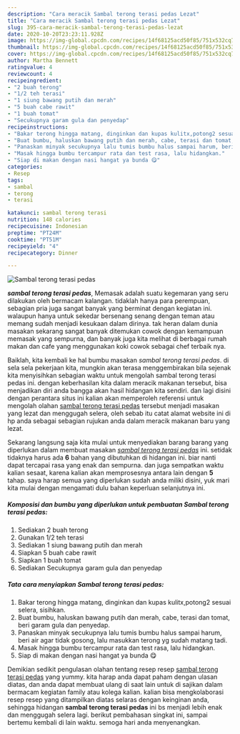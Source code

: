 ```yaml
---
description: "Cara meracik Sambal terong terasi pedas Lezat"
title: "Cara meracik Sambal terong terasi pedas Lezat"
slug: 395-cara-meracik-sambal-terong-terasi-pedas-lezat
date: 2020-10-20T23:23:11.928Z
image: https://img-global.cpcdn.com/recipes/14f68125acd50f85/751x532cq70/sambal-terong-terasi-pedas-foto-resep-utama.jpg
thumbnail: https://img-global.cpcdn.com/recipes/14f68125acd50f85/751x532cq70/sambal-terong-terasi-pedas-foto-resep-utama.jpg
cover: https://img-global.cpcdn.com/recipes/14f68125acd50f85/751x532cq70/sambal-terong-terasi-pedas-foto-resep-utama.jpg
author: Martha Bennett
ratingvalue: 4
reviewcount: 4
recipeingredient:
- "2 buah terong"
- "1/2 teh terasi"
- "1 siung bawang putih dan merah"
- "5 buah cabe rawit"
- "1 buah tomat"
- "Secukupnya garam gula dan penyedap"
recipeinstructions:
- "Bakar terong hingga matang, dinginkan dan kupas kulitx,potong2 sesuai selera, sisihkan."
- "Buat bumbu, haluskan bawang putih dan merah, cabe, terasi dan tomat, beri garam gula dan penyedap."
- "Panaskan minyak secukupnya lalu tumis bumbu halus sampai harum, beri air agar tidak gosong, lalu masukkan terong yg sudah matang tadi."
- "Masak hingga bumbu tercampur rata dan test rasa, lalu hidangkan."
- "Siap di makan dengan nasi hangat ya bunda 😋"
categories:
- Resep
tags:
- sambal
- terong
- terasi

katakunci: sambal terong terasi 
nutrition: 148 calories
recipecuisine: Indonesian
preptime: "PT24M"
cooktime: "PT51M"
recipeyield: "4"
recipecategory: Dinner

---
```



![Sambal terong terasi pedas](https://img-global.cpcdn.com/recipes/14f68125acd50f85/751x532cq70/sambal-terong-terasi-pedas-foto-resep-utama.jpg)

<b><i>sambal terong terasi pedas</i></b>, Memasak adalah suatu kegemaran yang seru dilakukan oleh bermacam kalangan. tidaklah hanya para perempuan, sebagian pria juga sangat banyak yang berminat dengan kegiatan ini. walaupun hanya untuk sekedar bersenang senang dengan teman atau memang sudah menjadi kesukaan dalam dirinya. tak heran dalam dunia masakan sekarang sangat banyak ditemukan cowok dengan kemampuan memasak yang sempurna, dan banyak juga kita melihat di berbagai rumah makan dan cafe yang menggunakan koki cowok sebagai chef terbaik nya.



Baiklah, kita kembali ke hal bumbu masakan <i>sambal terong terasi pedas</i>. di sela sela pekerjaan kita, mungkin akan terasa menggembirakan bila sejenak kita menyisihkan sebagian waktu untuk mengolah sambal terong terasi pedas ini. dengan keberhasilan kita dalam meracik makanan tersebut, bisa menjadikan diri anda bangga akan hasil hidangan kita sendiri. dan lagi disini dengan perantara situs ini kalian akan memperoleh referensi untuk mengolah olahan <u>sambal terong terasi pedas</u> tersebut menjadi masakan yang lezat dan menggugah selera, oleh sebab itu catat alamat website ini di hp anda sebagai sebagian rujukan anda dalam meracik makanan baru yang lezat.


Sekarang langsung saja kita mulai untuk menyediakan barang barang yang diperlukan dalam membuat masakan <u><i>sambal terong terasi pedas</i></u> ini. setidak tidaknya harus ada <b>6</b> bahan yang dibutuhkan di hidangan ini. biar nanti dapat tercapai rasa yang enak dan sempurna. dan juga sempatkan waktu kalian sesaat, karena kalian akan memprosesnya antara lain dengan <b>5</b> tahap. saya harap semua yang diperlukan sudah anda miliki disini, yuk mari kita mulai dengan mengamati dulu bahan keperluan selanjutnya ini.

<!--inarticleads1-->

##### Komposisi dan bumbu yang diperlukan untuk pembuatan Sambal terong terasi pedas:

1. Sediakan 2 buah terong
1. Gunakan 1/2 teh terasi
1. Sediakan 1 siung bawang putih dan merah
1. Siapkan 5 buah cabe rawit
1. Siapkan 1 buah tomat
1. Sediakan Secukupnya garam gula dan penyedap




<!--inarticleads2-->

##### Tata cara menyiapkan Sambal terong terasi pedas:

1. Bakar terong hingga matang, dinginkan dan kupas kulitx,potong2 sesuai selera, sisihkan.
1. Buat bumbu, haluskan bawang putih dan merah, cabe, terasi dan tomat, beri garam gula dan penyedap.
1. Panaskan minyak secukupnya lalu tumis bumbu halus sampai harum, beri air agar tidak gosong, lalu masukkan terong yg sudah matang tadi.
1. Masak hingga bumbu tercampur rata dan test rasa, lalu hidangkan.
1. Siap di makan dengan nasi hangat ya bunda 😋




Demikian sedikit pengulasan olahan tentang resep resep <u>sambal terong terasi pedas</u> yang yummy. kita harap anda dapat paham dengan ulasan diatas, dan anda dapat membuat ulang di saat lain untuk di sajikan dalam bermacam kegiatan family atau kolega kalian. kalian bisa mengkolaborasi resep resep yang ditampilkan diatas selaras dengan keinginan anda, sehingga hidangan <b>sambal terong terasi pedas</b> ini bs menjadi lebih enak dan menggugah selera lagi. berikut pembahasan singkat ini, sampai bertemu kembali di lain waktu. semoga hari anda menyenangkan.
